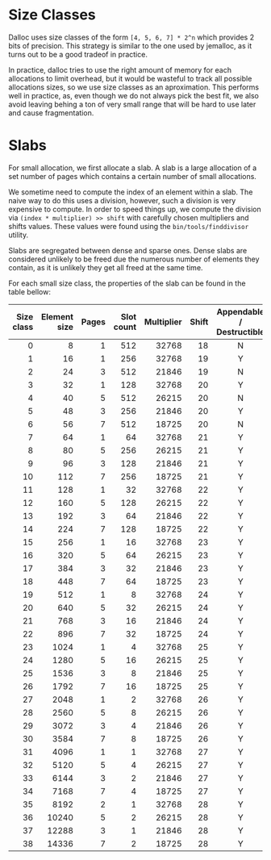 # Size Classes

Dalloc uses size classes of the form `[4, 5, 6, 7] * 2^n` which provides 2 bits
of precision. This strategy is similar to the one used by jemalloc, as it turns
out to be a good tradeof in practice.

In practice, dalloc tries to use the right amount of memory for each allocations
to limit overhead, but it would be wasteful to track all possible allocations
sizes, so we use size classes as an aproximation. This performs well in
practice, as, even though we do not always pick the best fit, we also avoid
leaving behing a ton of very small range that will be hard to use later and
cause fragmentation.

# Slabs

For small allocation, we first allocate a slab. A slab is a large allocation of
a set number of pages which contains a certain number of small allocations.

We sometime need to compute the index of an element within a slab. The naive way
to do this uses a division, however, such a division is very expensive to
compute. In order to speed things up, we compute the division via
`(index * multiplier) >> shift` with carefully chosen multipliers and shifts
values. These values were found using the `bin/tools/finddivisor` utility.

Slabs are segregated between dense and sparse ones. Dense slabs are considered
unlikely to be freed due the numerous number of elements they contain, as it is
unlikely they get all freed at the same time.

For each small size class, the properties of the slab can be found in the table
bellow:

| Size class | Element size | Pages | Slot count | Multiplier | Shift | Appendable / Destructible | Dense |
| ---------: | -----------: | ----: | ---------: | ---------: | ----: | :-----------------------: | :---: |
|          0 |            8 |     1 |        512 |      32768 |    18 |             N             |   Y   |
|          1 |           16 |     1 |        256 |      32768 |    19 |             Y             |   Y   |
|          2 |           24 |     3 |        512 |      21846 |    19 |             N             |   Y   |
|          3 |           32 |     1 |        128 |      32768 |    20 |             Y             |   Y   |
|          4 |           40 |     5 |        512 |      26215 |    20 |             N             |   Y   |
|          5 |           48 |     3 |        256 |      21846 |    20 |             Y             |   Y   |
|          6 |           56 |     7 |        512 |      18725 |    20 |             N             |   Y   |
|          7 |           64 |     1 |         64 |      32768 |    21 |             Y             |   Y   |
|          8 |           80 |     5 |        256 |      26215 |    21 |             Y             |   Y   |
|          9 |           96 |     3 |        128 |      21846 |    21 |             Y             |   Y   |
|         10 |          112 |     7 |        256 |      18725 |    21 |             Y             |   Y   |
|         11 |          128 |     1 |         32 |      32768 |    22 |             Y             |   Y   |
|         12 |          160 |     5 |        128 |      26215 |    22 |             Y             |   Y   |
|         13 |          192 |     3 |         64 |      21846 |    22 |             Y             |   Y   |
|         14 |          224 |     7 |        128 |      18725 |    22 |             Y             |   Y   |
|         15 |          256 |     1 |         16 |      32768 |    23 |             Y             |   N   |
|         16 |          320 |     5 |         64 |      26215 |    23 |             Y             |   Y   |
|         17 |          384 |     3 |         32 |      21846 |    23 |             Y             |   Y   |
|         18 |          448 |     7 |         64 |      18725 |    23 |             Y             |   Y   |
|         19 |          512 |     1 |          8 |      32768 |    24 |             Y             |   N   |
|         20 |          640 |     5 |         32 |      26215 |    24 |             Y             |   Y   |
|         21 |          768 |     3 |         16 |      21846 |    24 |             Y             |   N   |
|         22 |          896 |     7 |         32 |      18725 |    24 |             Y             |   Y   |
|         23 |         1024 |     1 |          4 |      32768 |    25 |             Y             |   N   |
|         24 |         1280 |     5 |         16 |      26215 |    25 |             Y             |   N   |
|         25 |         1536 |     3 |          8 |      21846 |    25 |             Y             |   N   |
|         26 |         1792 |     7 |         16 |      18725 |    25 |             Y             |   N   |
|         27 |         2048 |     1 |          2 |      32768 |    26 |             Y             |   N   |
|         28 |         2560 |     5 |          8 |      26215 |    26 |             Y             |   N   |
|         29 |         3072 |     3 |          4 |      21846 |    26 |             Y             |   N   |
|         30 |         3584 |     7 |          8 |      18725 |    26 |             Y             |   N   |
|         31 |         4096 |     1 |          1 |      32768 |    27 |             Y             |   N   |
|         32 |         5120 |     5 |          4 |      26215 |    27 |             Y             |   N   |
|         33 |         6144 |     3 |          2 |      21846 |    27 |             Y             |   N   |
|         34 |         7168 |     7 |          4 |      18725 |    27 |             Y             |   N   |
|         35 |         8192 |     2 |          1 |      32768 |    28 |             Y             |   N   |
|         36 |        10240 |     5 |          2 |      26215 |    28 |             Y             |   N   |
|         37 |        12288 |     3 |          1 |      21846 |    28 |             Y             |   N   |
|         38 |        14336 |     7 |          2 |      18725 |    28 |             Y             |   N   |
